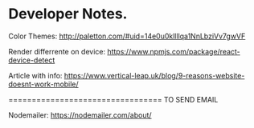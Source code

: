 # Developer Notes.

Color Themes:
http://paletton.com/#uid=14e0u0kllllqa1NnLbziVv7gwVF



Render differrente on device:
https://www.npmjs.com/package/react-device-detect


Article with info:
https://www.vertical-leap.uk/blog/9-reasons-website-doesnt-work-mobile/






=================================
TO SEND EMAIL

Nodemailer:
https://nodemailer.com/about/



